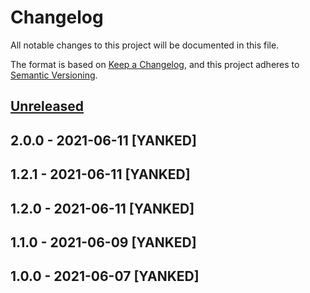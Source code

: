 # Changelog
All notable changes to this project will be documented in this file.

The format is based on [Keep a Changelog](https://keepachangelog.com/en/1.0.0/),
and this project adheres to [Semantic Versioning](https://semver.org/spec/v2.0.0.html).

## [Unreleased]

## 2.0.0 - 2021-06-11 [YANKED]

## 1.2.1 - 2021-06-11 [YANKED]

## 1.2.0 - 2021-06-11 [YANKED]

## 1.1.0 - 2021-06-09 [YANKED]

## 1.0.0 - 2021-06-07 [YANKED]
[Unreleased]: https://github.com/geut/brout/compare/v2.0.0...HEAD
